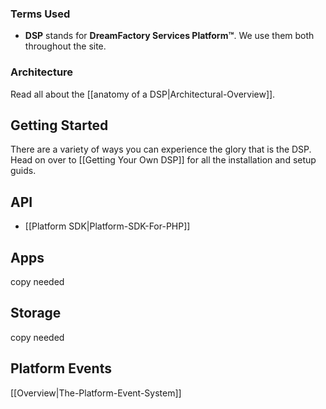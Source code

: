 ### Terms Used
 * **DSP** stands for **DreamFactory Services Platform&trade;**. We use them both throughout the site.

### Architecture

Read all about the [[anatomy of a DSP|Architectural-Overview]].

## Getting Started
<a name="getting-started"></a>

There are a variety of ways you can experience the glory that is the DSP. Head on over to [[Getting Your Own DSP]] for all the installation and setup guids.

## API
* [[Platform SDK|Platform-SDK-For-PHP]]

## Apps
copy needed

## Storage
copy needed

## Platform Events
[[Overview|The-Platform-Event-System]]

[dfcom]: https://www.dreamfactory.com/ "DreamFactory"
